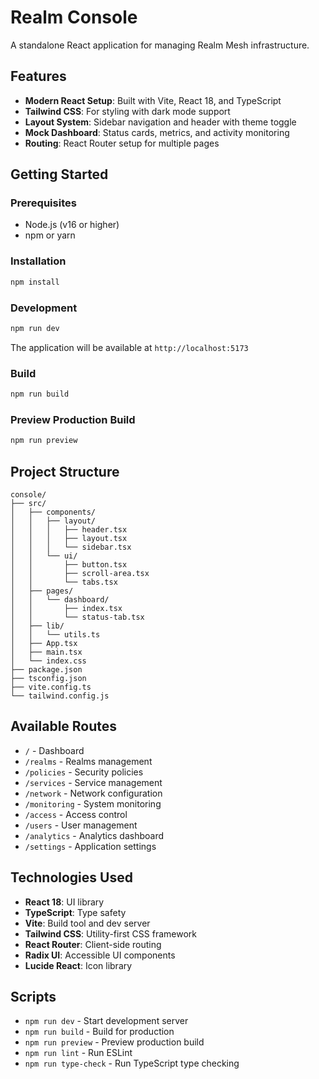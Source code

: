 # Realm Console

A standalone React application for managing Realm Mesh infrastructure.

## Features

- **Modern React Setup**: Built with Vite, React 18, and TypeScript
- **Tailwind CSS**: For styling with dark mode support
- **Layout System**: Sidebar navigation and header with theme toggle
- **Mock Dashboard**: Status cards, metrics, and activity monitoring
- **Routing**: React Router setup for multiple pages

## Getting Started

### Prerequisites

- Node.js (v16 or higher)
- npm or yarn

### Installation

```bash
npm install
```

### Development

```bash
npm run dev
```

The application will be available at `http://localhost:5173`

### Build

```bash
npm run build
```

### Preview Production Build

```bash
npm run preview
```

## Project Structure

```
console/
├── src/
│   ├── components/
│   │   ├── layout/
│   │   │   ├── header.tsx
│   │   │   ├── layout.tsx
│   │   │   └── sidebar.tsx
│   │   └── ui/
│   │       ├── button.tsx
│   │       ├── scroll-area.tsx
│   │       └── tabs.tsx
│   ├── pages/
│   │   └── dashboard/
│   │       ├── index.tsx
│   │       └── status-tab.tsx
│   ├── lib/
│   │   └── utils.ts
│   ├── App.tsx
│   ├── main.tsx
│   └── index.css
├── package.json
├── tsconfig.json
├── vite.config.ts
└── tailwind.config.js
```

## Available Routes

- `/` - Dashboard
- `/realms` - Realms management
- `/policies` - Security policies
- `/services` - Service management
- `/network` - Network configuration
- `/monitoring` - System monitoring
- `/access` - Access control
- `/users` - User management
- `/analytics` - Analytics dashboard
- `/settings` - Application settings

## Technologies Used

- **React 18**: UI library
- **TypeScript**: Type safety
- **Vite**: Build tool and dev server
- **Tailwind CSS**: Utility-first CSS framework
- **React Router**: Client-side routing
- **Radix UI**: Accessible UI components
- **Lucide React**: Icon library

## Scripts

- `npm run dev` - Start development server
- `npm run build` - Build for production
- `npm run preview` - Preview production build
- `npm run lint` - Run ESLint
- `npm run type-check` - Run TypeScript type checking